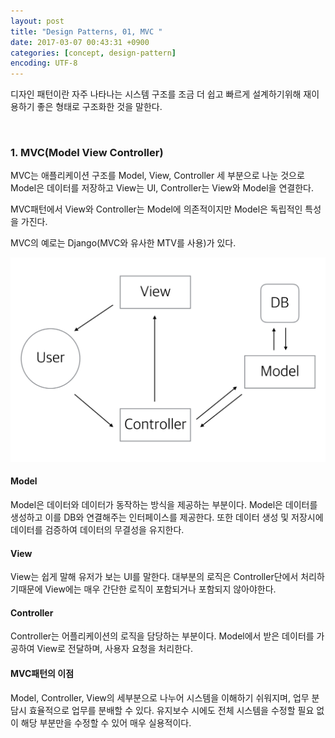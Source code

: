 ```yaml
---
layout: post
title: "Design Patterns, 01, MVC "
date: 2017-03-07 00:43:31 +0900
categories: [concept, design-pattern]
encoding: UTF-8
---
```


디자인 패턴이란 자주 나타나는 시스템 구조를 조금 더 쉽고 빠르게 설계하기위해 재이용하기 좋은 형태로 
구조화한 것을 말한다.  

<br/>


### 1. MVC(Model View Controller)


MVC는 애플리케이션 구조를 Model, View, Controller 세 부분으로 나눈 것으로 Model은 데이터를 저장하고 View는 UI, Controller는 View와 Model을 연결한다. 

MVC패턴에서 View와 Controller는 Model에 의존적이지만 Model은 독립적인 특성을 가진다.

MVC의 예로는 Django(MVC와 유사한 MTV를 사용)가 있다. 



![branch Image](https://raw.githubusercontent.com/lee-seul/lee-seul.github.com/master/static/img/_posts/MVC_pattern.png)



#### Model

Model은 데이터와 데이터가 동작하는 방식을 제공하는 부분이다. Model은 데이터를 생성하고 이를 DB와 연결해주는 
인터페이스를 제공한다. 또한 데이터 생성 및 저장시에 데이터를 검증하여 데이터의 무결성을 유지한다. 


#### View

View는 쉽게 말해 유저가 보는 UI를 말한다. 대부분의 로직은 Controller단에서 처리하기때문에 View에는 매우 간단한 로직이 포함되거나 포함되지 않아야한다. 


#### Controller

Controller는 어플리케이션의 로직을 담당하는 부분이다. Model에서 받은 데이터를 가공하여 View로 전달하며, 사용자 요청을 처리한다. 



#### MVC패턴의 이점

Model, Controller, View의 세부분으로 나누어 시스템을 이해하기 쉬워지며, 업무 분담시 효율적으로 업무를 분배할 수 있다. 유지보수 시에도 전체 시스템을 수정할 필요 없이 해당 부분만을 수정할 수 있어 매우 실용적이다. 








